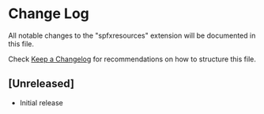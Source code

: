# Change Log

All notable changes to the "spfxresources" extension will be documented in this file.

Check [Keep a Changelog](http://keepachangelog.com/) for recommendations on how to structure this file.

## [Unreleased]

- Initial release